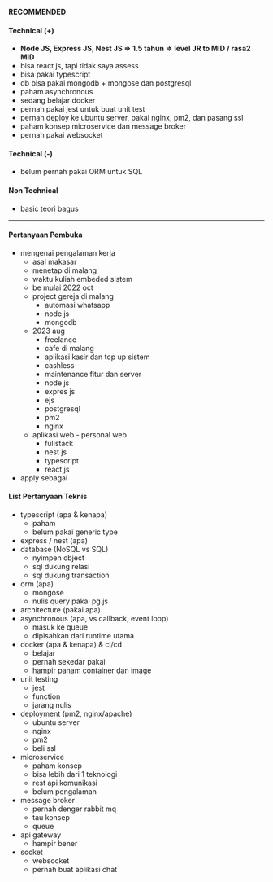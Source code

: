 **RECOMMENDED**

#### Technical (+) 

- **Node JS, Express JS, Nest JS => 1.5 tahun => level JR to MID / rasa2 MID**  
- bisa react js, tapi tidak saya assess
- bisa pakai typescript
- db bisa pakai mongodb + mongose dan postgresql
- paham asynchronous
- sedang belajar docker
- pernah pakai jest untuk buat unit test
- pernah deploy ke ubuntu server, pakai nginx, pm2, dan pasang ssl
- paham konsep microservice dan message broker
- pernah pakai websocket

#### Technical (-)  

- belum pernah pakai ORM untuk SQL

#### Non Technical  

- basic teori bagus

---

#### Pertanyaan Pembuka

- mengenai pengalaman kerja  
	- asal makasar
	- menetap di malang
	- waktu kuliah embeded sistem
	- be mulai 2022 oct
	- project gereja di malang
		- automasi whatsapp
		- node js
		- mongodb
	- 2023 aug
		- freelance
		- cafe di malang
		- aplikasi kasir dan top up sistem
		- cashless
		- maintenance fitur dan server
		- node js
		- expres js
		- ejs
		- postgresql
		- pm2
		- nginx
	- aplikasi web - personal web
		- fullstack
		- nest js
		- typescript
		- react js
- apply sebagai


#### List Pertanyaan Teknis

- typescript (apa & kenapa)
	- paham
	- belum pakai generic type
- express / nest (apa)
- database (NoSQL vs SQL)
	- nyimpen object
	- sql dukung relasi
	- sql dukung transaction
- orm (apa)
	- mongose
	- nulis query pakai pg.js
- architecture (pakai apa)
- asynchronous (apa, vs callback, event loop)
	- masuk ke queue
	- dipisahkan dari runtime utama
- docker (apa & kenapa) & ci/cd
	- belajar
	- pernah sekedar pakai
	- hampir paham container dan image
- unit testing
	- jest
	- function
	- jarang nulis
- deployment (pm2, nginx/apache)
	- ubuntu server
	- nginx
	- pm2
	- beli ssl
- microservice
	- paham konsep
	- bisa lebih dari 1 teknologi
	- rest api komunikasi
	- belum pengalaman
- message broker
	- pernah denger rabbit mq
	- tau konsep
	- queue
- api gateway
	- hampir bener
- socket
	- websocket
	- pernah buat aplikasi chat